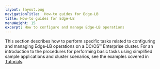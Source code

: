 ```yaml
---
layout: layout.pug
navigationTitle:  How-to guides for Edge-LB
title: How-to guides for Edge-LB
menuWeight: 15
excerpt: How to configure and manage Edge-LB operations
---
```


This section describes how to perform specific tasks related to configuring and managing Edge-LB operations on a DC/OS&trade; Enterprise cluster. For an introduction to the procedures for performing basic tasks using simplified sample applications and cluster scenarios, see the examples covered in [Tutorials](/services/edge-lb/1.7/tutorials/).
